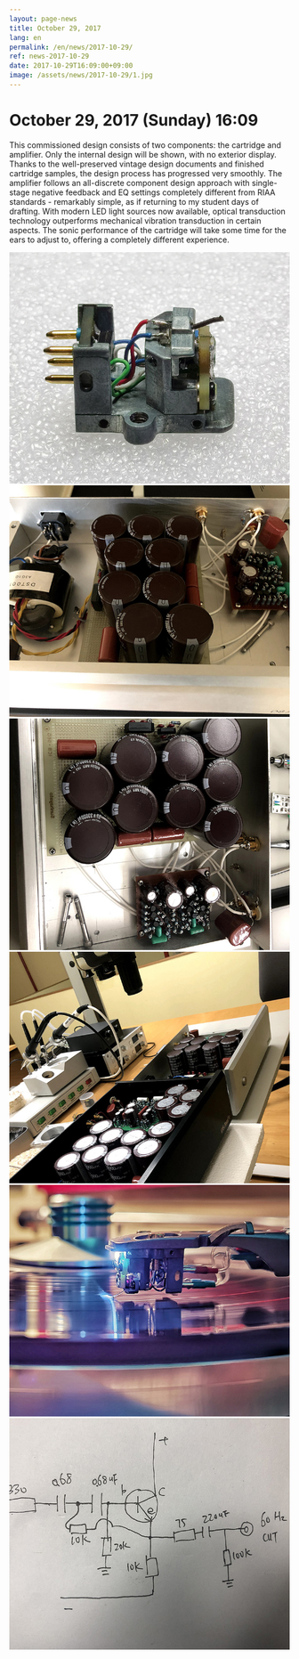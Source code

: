 ```yaml
---
layout: page-news
title: October 29, 2017
lang: en
permalink: /en/news/2017-10-29/
ref: news-2017-10-29
date: 2017-10-29T16:09:00+09:00
image: /assets/news/2017-10-29/1.jpg
---
```



# October 29, 2017 (Sunday) 16:09

This commissioned design consists of two components: the cartridge and amplifier. Only the internal design will be shown, with no exterior display.
Thanks to the well-preserved vintage design documents and finished cartridge samples, the design process has progressed very smoothly. The amplifier follows an all-discrete component design approach with single-stage negative feedback and EQ settings completely different from RIAA standards - remarkably simple, as if returning to my student days of drafting.
With modern LED light sources now available, optical transduction technology outperforms mechanical vibration transduction in certain aspects. The sonic performance of the cartridge will take some time for the ears to adjust to, offering a completely different experience.

![1](/assets/news/2017-10-29/1.jpg)
![2](/assets/news/2017-10-29/2.jpg)
![3](/assets/news/2017-10-29/3.jpg)
![4](/assets/news/2017-10-29/4.jpg)
![5](/assets/news/2017-10-29/5.jpg)
![6](/assets/news/2017-10-29/6.jpg)
